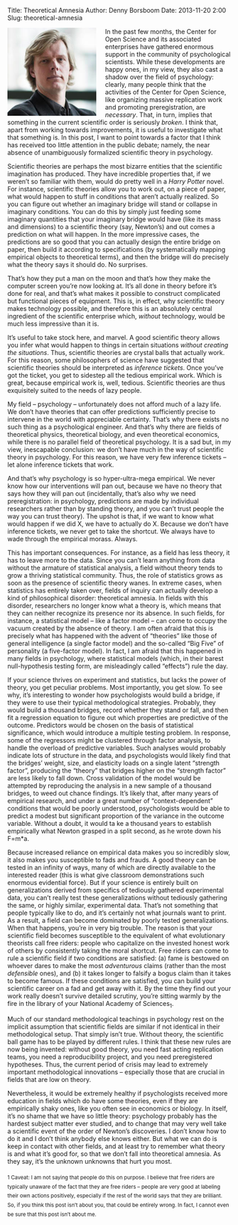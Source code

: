 Title: Theoretical Amnesia
Author: Denny Borsboom
Date: 2013-11-20 2:00
Slug: theoretical-amnesia

<img src="images/DennyPortrait-cropped.png" alt="Photo of Denny
Boorsboom" align="left" style="padding-right: 20px;" width="200px" />

In the past few months, the Center for Open Science and its associated enterprises have gathered enormous support in the community of psychological scientists. While these developments are happy ones, in my view, they also cast a shadow over the field of psychology: clearly, many people think that the activities of the Center for Open Science, like organizing massive replication work and promoting preregistration, are _necessary_. That, in turn, implies that something in the current scientific order is seriously _broken_. I think that, apart from working towards improvements, it is useful to investigate what that something is. In this post, I want to point towards a factor that I think has received too little attention in the public debate; namely, the near absence of unambiguously formalized scientific theory in psychology.

Scientific theories are perhaps the most bizarre entities that the scientific imagination has produced. They have incredible properties that, if we weren’t so familiar with them, would do pretty well in a _Harry Potter_ novel. For instance, scientific theories allow you to work out, on a piece of paper, what would happen to stuff in conditions that aren’t actually realized. So you can figure out whether an imaginary bridge will stand or collapse in imaginary conditions. You can do this by simply just feeding some imaginary quantities that your imaginary bridge would have (like its mass and dimensions) to a scientific theory (say, Newton’s) and out comes a prediction on what will happen. In the more impressive cases, the predictions are so good that you can actually design the entire bridge on paper, then build it according to specifications (by systematically mapping empirical objects to theoretical terms), and then the bridge will do precisely what the theory says it should do. No surprises.

That’s how they put a man on the moon and that’s how they make the computer screen you’re now looking at. It’s all done in theory before it’s done for real, and that’s what makes it possible to construct complicated but functional pieces of equipment. This is, in effect, why scientific theory makes technology possible, and therefore this is an absolutely central ingredient of the scientific enterprise which, _without_ technology, would be much less impressive than it is.

It’s useful to take stock here, and marvel. A good scientific theory allows you infer what would happen to things in certain situations _without creating the situations_. Thus, scientific theories are crystal balls that actually work. For this reason, some philosophers of science have suggested that scientific theories should be interpreted as _inference tickets_. Once you’ve got the ticket, you get to sidestep all the tedious empirical work. Which is great, because empirical work is, well, tedious. Scientific theories are thus exquisitely suited to the needs of lazy people.

My field – psychology – unfortunately does not afford much of a lazy life. We don’t have theories that can offer predictions sufficiently precise to intervene in the world with appreciable certainty. That’s why there exists no such thing as a psychological engineer. And that’s why there are fields of theoretical physics, theoretical biology, and even theoretical economics, while there is no parallel field of theoretical psychology. It is a sad but, in my view, inescapable conclusion: we don’t have much in the way of scientific theory in psychology. For this reason, we have very few inference tickets – let alone inference tickets that work.

And that’s why psychology is so hyper-ultra-mega empirical. We never know how our interventions will pan out, because we have no theory that says how they will pan out (incidentally, that’s also why we need preregistration: in psychology, predictions are made by individual researchers rather than by standing theory, and you can’t trust people the way you can trust theory). The upshot is that, if we want to know what would happen if we did X, we have to actually do X. Because we don’t have inference tickets, we never get to take the shortcut. We always have to wade through the empirical morass. Always.

This has important consequences. For instance, as a field has less theory, it has to leave more to the data. Since you can’t learn anything from data without the armature of statistical analysis, a field without theory tends to grow a thriving statistical community. Thus, the role of statistics grows as soon as the presence of scientific theory wanes. In extreme cases, when statistics has entirely taken over, fields of inquiry can actually develop a kind of philosophical disorder: theoretical amnesia. In fields with this disorder, researchers no longer know what a theory is, which means that they can neither recognize its presence nor its absence. In such fields, for instance, a statistical model – like a factor model – can come to occupy the vacuum created by the absence of theory. I am often afraid that this is precisely what has happened with the advent of “theories” like those of general intelligence (a single factor model) and the so-called “Big Five” of personality (a five-factor model). In fact, I am afraid that this happened in many fields in psychology, where statistical models (which, in their barest null-hypothesis testing form, are misleadingly called “effects”) rule the day.

If your science thrives on experiment and statistics, but lacks the power of theory, you get peculiar problems. Most importantly, you get slow. To see why, it’s interesting to wonder how psychologists would build a bridge, if they were to use their typical methodological strategies. Probably, they would build a thousand bridges, record whether they stand or fall, and then fit a regression equation to figure out which properties are predictive of the outcome. Predictors would be chosen on the basis of statistical significance, which would introduce a multiple testing problem. In response, some of the regressors might be clustered through factor analysis, to handle the overload of predictive variables. Such analyses would probably indicate lots of structure in the data, and psychologists would likely find that the bridges’ weight, size, and elasticity loads on a single latent “strength factor”, producing the “theory” that bridges higher on the “strength factor” are less likely to fall down. Cross validation of the model would be attempted by reproducing the analysis in a new sample of a thousand bridges, to weed out chance findings. It’s likely that, after many years of empirical research, and under a great number of “context-dependent” conditions that would be poorly understood, psychologists would be able to predict a modest but significant proportion of the variance in the outcome variable. Without a doubt, it would ta  ke a thousand years to establish empirically what Newton grasped in a split second, as he wrote down his F=m*a.

Because increased reliance on empirical data makes you so incredibly slow, it also makes you susceptible to fads and frauds. A good theory can be tested in an infinity of ways, many of which are directly available to the interested reader (this is what give classroom demonstrations such enormous evidential force). But if your science is entirely built on generalizations derived from specifics of tediously gathered experimental data, you can’t really test these generalizations without tediously gathering the same, or highly similar, experimental data. That’s not something that people typically like to do, and it’s certainly not what journals want to print. As a result, a field can become dominated by poorly tested generalizations. When that happens, you’re in very big trouble. The reason is that your scientific field becomes susceptible to the equivalent of what evolutionary theorists call free riders: people who capitalize on the invested honest work of others by consistently taking the moral shortcut. Free riders can come to rule a scientific field if two conditions are satisfied: (a) fame is bestowed on whoever dares to make the most _adventurous_ claims (rather than the most _defensible_ ones), and (b) it takes longer to falsify a bogus claim than it takes to become famous. If these conditions are satisfied, you can build your scientific career on a fad and get away with it. By the time they find out your work really doesn’t survive detailed scrutiny, you’re sitting warmly by the fire in the library of your National Academy of Sciences<sub>1</sub>.

Much of our standard methodological teachings in psychology rest on the implicit assumption that scientific fields are similar if not identical in their methodological setup. That simply isn’t true. Without theory, the scientific ball game has to be played by different rules. I think that these new rules are now being invented: without good theory, you need fast acting replication teams, you need a reproducibility project, and you need preregistered hypotheses. Thus, the current period of crisis may lead to extremely important methodological innovations – especially those that are crucial in fields that are low on theory.

Nevertheless, it would be extremely healthy if psychologists received more education in fields which do have some theories, even if they are empirically shaky ones, like you often see in economics or biology. In itself, it’s no shame that we have so little theory: psychology probably has the hardest subject matter ever studied, and to change that may very well take a scientific event of the order of Newton’s discoveries. I don’t know how to do it and I don’t think anybody else knows either. But what we can do is keep in contact with other fields, and at least try to remember what theory is and what it’s good for, so that we don’t fall into theoretical amnesia. As they say, it’s the unknown unknowns that hurt you most.


<sub>1  Caveat: I am not saying that people do this on purpose. I believe that free riders are typically unaware of the fact that they are free riders – people are very good at labeling their own actions positively, especially if the rest of the world says that they are brilliant. So, if you think this post isn’t about you, that could be entirely wrong. In fact, I cannot even be 	sure that this post isn’t about me.</sub>
